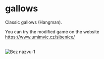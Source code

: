# gallows

Classic gallows (Hangman).  

You can try the modified game on the website https://www.umimvic.cz/sibenice/
<br><br>

![Bez názvu-1](https://user-images.githubusercontent.com/47921098/228763412-1494ec29-34e5-44d3-a85f-0e57796e0f6b.png)
